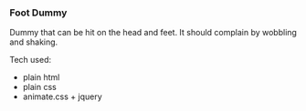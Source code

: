 ### Foot Dummy

Dummy that can be hit on the head and feet. It should complain by wobbling and shaking.

Tech used: 

- plain html
- plain css
- animate.css + jquery